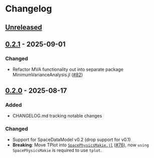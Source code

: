 # Changelog

## [Unreleased]

## [0.2.1] - 2025-09-01

### Changed

- Refactor MVA functionality out into separate package MinimumVarianceAnalysis.jl ([#82](https://github.com/JuliaSpacePhysics/SPEDAS.jl/pull/82))

## [0.2.0] - 2025-08-17

### Added

- CHANGELOG.md tracking notable changes

### Changed

- Support for SpaceDataModel v0.2 (drop support for v0.1)
- **Breaking**: Move TPlot into [`SpacePhysicsMakie.jl`](https://github.com/JuliaSpacePhysics/SpacePhysicsMakie.jl) ([#76](https://github.com/JuliaSpacePhysics/SPEDAS.jl/pull/76)), now `using SpacePhysicsMakie` is required to use `tplot`.


[unreleased]: https://github.com/JuliaSpacePhysics/SPEDAS.jl/compare/v0.2.1...HEAD
[0.2.1]: https://github.com/JuliaSpacePhysics/SPEDAS.jl/releases/tag/v0.2.1
[0.2.0]: https://github.com/JuliaSpacePhysics/SPEDAS.jl/releases/tag/v0.2.0